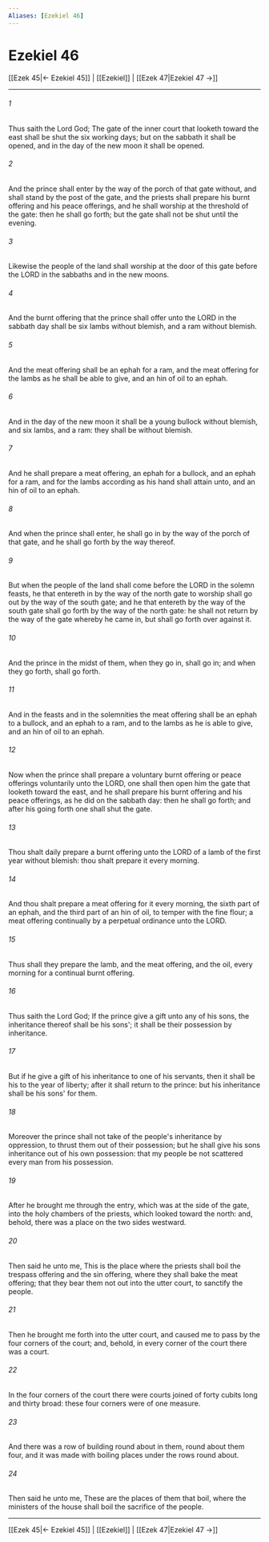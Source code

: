 ```yaml
---
Aliases: [Ezekiel 46]
---
```

# Ezekiel 46

[[Ezek 45|← Ezekiel 45]] | [[Ezekiel]] | [[Ezek 47|Ezekiel 47 →]]
***



###### 1 
Thus saith the Lord God; The gate of the inner court that looketh toward the east shall be shut the six working days; but on the sabbath it shall be opened, and in the day of the new moon it shall be opened. 

###### 2 
And the prince shall enter by the way of the porch of that gate without, and shall stand by the post of the gate, and the priests shall prepare his burnt offering and his peace offerings, and he shall worship at the threshold of the gate: then he shall go forth; but the gate shall not be shut until the evening. 

###### 3 
Likewise the people of the land shall worship at the door of this gate before the LORD in the sabbaths and in the new moons. 

###### 4 
And the burnt offering that the prince shall offer unto the LORD in the sabbath day shall be six lambs without blemish, and a ram without blemish. 

###### 5 
And the meat offering shall be an ephah for a ram, and the meat offering for the lambs as he shall be able to give, and an hin of oil to an ephah. 

###### 6 
And in the day of the new moon it shall be a young bullock without blemish, and six lambs, and a ram: they shall be without blemish. 

###### 7 
And he shall prepare a meat offering, an ephah for a bullock, and an ephah for a ram, and for the lambs according as his hand shall attain unto, and an hin of oil to an ephah. 

###### 8 
And when the prince shall enter, he shall go in by the way of the porch of that gate, and he shall go forth by the way thereof. 

###### 9 
But when the people of the land shall come before the LORD in the solemn feasts, he that entereth in by the way of the north gate to worship shall go out by the way of the south gate; and he that entereth by the way of the south gate shall go forth by the way of the north gate: he shall not return by the way of the gate whereby he came in, but shall go forth over against it. 

###### 10 
And the prince in the midst of them, when they go in, shall go in; and when they go forth, shall go forth. 

###### 11 
And in the feasts and in the solemnities the meat offering shall be an ephah to a bullock, and an ephah to a ram, and to the lambs as he is able to give, and an hin of oil to an ephah. 

###### 12 
Now when the prince shall prepare a voluntary burnt offering or peace offerings voluntarily unto the LORD, one shall then open him the gate that looketh toward the east, and he shall prepare his burnt offering and his peace offerings, as he did on the sabbath day: then he shall go forth; and after his going forth one shall shut the gate. 

###### 13 
Thou shalt daily prepare a burnt offering unto the LORD of a lamb of the first year without blemish: thou shalt prepare it every morning. 

###### 14 
And thou shalt prepare a meat offering for it every morning, the sixth part of an ephah, and the third part of an hin of oil, to temper with the fine flour; a meat offering continually by a perpetual ordinance unto the LORD. 

###### 15 
Thus shall they prepare the lamb, and the meat offering, and the oil, every morning for a continual burnt offering. 

###### 16 
Thus saith the Lord God; If the prince give a gift unto any of his sons, the inheritance thereof shall be his sons'; it shall be their possession by inheritance. 

###### 17 
But if he give a gift of his inheritance to one of his servants, then it shall be his to the year of liberty; after it shall return to the prince: but his inheritance shall be his sons' for them. 

###### 18 
Moreover the prince shall not take of the people's inheritance by oppression, to thrust them out of their possession; but he shall give his sons inheritance out of his own possession: that my people be not scattered every man from his possession. 

###### 19 
After he brought me through the entry, which was at the side of the gate, into the holy chambers of the priests, which looked toward the north: and, behold, there was a place on the two sides westward. 

###### 20 
Then said he unto me, This is the place where the priests shall boil the trespass offering and the sin offering, where they shall bake the meat offering; that they bear them not out into the utter court, to sanctify the people. 

###### 21 
Then he brought me forth into the utter court, and caused me to pass by the four corners of the court; and, behold, in every corner of the court there was a court. 

###### 22 
In the four corners of the court there were courts joined of forty cubits long and thirty broad: these four corners were of one measure. 

###### 23 
And there was a row of building round about in them, round about them four, and it was made with boiling places under the rows round about. 

###### 24 
Then said he unto me, These are the places of them that boil, where the ministers of the house shall boil the sacrifice of the people.

***
[[Ezek 45|← Ezekiel 45]] | [[Ezekiel]] | [[Ezek 47|Ezekiel 47 →]]
